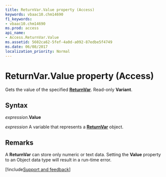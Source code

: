 ```yaml
---
title: ReturnVar.Value property (Access)
keywords: vbaac10.chm14690
f1_keywords:
- vbaac10.chm14690
ms.prod: access
api_name:
- Access.ReturnVar.Value
ms.assetid: 5602ca62-5fef-4a0d-a092-87edbe5f4749
ms.date: 06/08/2017
localization_priority: Normal
---
```



# ReturnVar.Value property (Access)

Gets the value of the specified  **[ReturnVar](Access.ReturnVar.md)**. Read-only **Variant**.


## Syntax

_expression_.**Value**

_expression_ A variable that represents a **[ReturnVar](Access.ReturnVar.md)** object.


## Remarks

A  **ReturnVar** can store only numeric or text data. Setting the **Value** property to an Object data type will result in a run-time error.

[!include[Support and feedback](~/includes/feedback-boilerplate.md)]